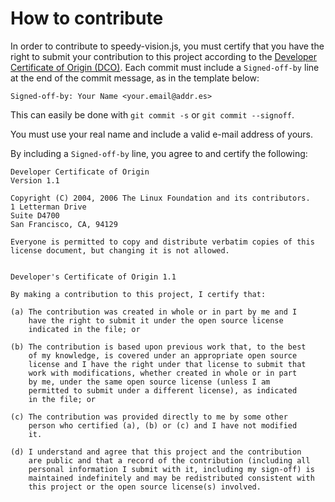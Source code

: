 # How to contribute

In order to contribute to speedy-vision.js, you must certify that you have the right to submit your contribution to this project according to the [Developer Certificate of Origin (DCO)](https://developercertificate.org). Each commit must include a `Signed-off-by` line at the end of the commit message, as in the template below:

```
Signed-off-by: Your Name <your.email@addr.es>
```

This can easily be done with `git commit -s` or `git commit --signoff`.

You must use your real name and include a valid e-mail address of yours.

By including a `Signed-off-by` line, you agree to and certify the following:

```
Developer Certificate of Origin
Version 1.1

Copyright (C) 2004, 2006 The Linux Foundation and its contributors.
1 Letterman Drive
Suite D4700
San Francisco, CA, 94129

Everyone is permitted to copy and distribute verbatim copies of this
license document, but changing it is not allowed.


Developer's Certificate of Origin 1.1

By making a contribution to this project, I certify that:

(a) The contribution was created in whole or in part by me and I
    have the right to submit it under the open source license
    indicated in the file; or

(b) The contribution is based upon previous work that, to the best
    of my knowledge, is covered under an appropriate open source
    license and I have the right under that license to submit that
    work with modifications, whether created in whole or in part
    by me, under the same open source license (unless I am
    permitted to submit under a different license), as indicated
    in the file; or

(c) The contribution was provided directly to me by some other
    person who certified (a), (b) or (c) and I have not modified
    it.

(d) I understand and agree that this project and the contribution
    are public and that a record of the contribution (including all
    personal information I submit with it, including my sign-off) is
    maintained indefinitely and may be redistributed consistent with
    this project or the open source license(s) involved.
```
